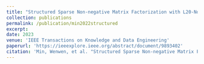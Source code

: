 ```yaml
---
title: "Structured Sparse Non-negative Matrix Factorization with L20-Norm"
collection: publications
permalink: /publication/min2022structured
excerpt:
date: 2023
venue: 'IEEE Transactions on Knowledge and Data Engineering'
paperurl: 'https://ieeexplore.ieee.org/abstract/document/9893402'
citation: 'Min, Wenwen, et al. "Structured Sparse Non-negative Matrix Factorization with L20-Norm." IEEE Transactions on Knowledge and Data Engineering (2022).'
---
```

